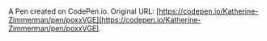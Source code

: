 # 

A Pen created on CodePen.io. Original URL: [https://codepen.io/Katherine-Zimmerman/pen/poxxVGE](https://codepen.io/Katherine-Zimmerman/pen/poxxVGE).

